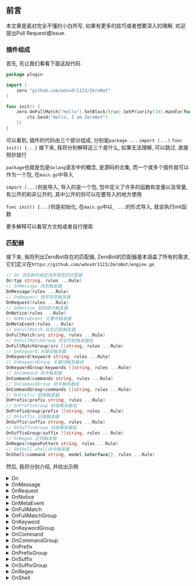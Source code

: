 ## 前言

本文章是面对完全不懂的小白所写, 如果有更多的技巧或者想要深入的理解, 欢迎提出Pull Request或Issue. 

### 插件组成

首先, 先让我们看看下面这段代码

```go
package plugin

import (
    zero "github.com/wdvxdr1123/ZeroBot"
)

func init() {
    zero.OnFullMatch("Hello").SetBlock(true).SetPriority(10).Handle(func(ctx *zero.Ctx){
        ctx.Send("Hello, I am ZeroBot")
    })
}
```

可以看到, 插件的代码由三个部分组成, 分别是`package ...` `import (...)` `func init() {...}`
接下来, 我将分别解释这三个是什么, 如果无法理解, 可以跳过, 直接照抄就行

`package`也就是包是`Golang`语言中的概念, 是源码的合集, 而一个或多个插件就可以作为一个包, 在`main.go`中导入

`import (...)`则是导入, 导入的是一个包, 包中定义了许多的函数和变量以及常量, 有公开的和非公开的, 其中公开的则可以在要导入的地方使用

`func init() {...}`则是初始化, 在`main.go`中以`_ ...`的形式导入, 就会执行init函数

更多解释可以看官方文档或者自行搜索

### 匹配器

接下来, 我将列出ZeroBot存在的匹配器, ZeroBot的匹配器基本涵盖了所有的需求, 它们定义在`https://github.com/wdvxdr1123/ZeroBot/engine.go`

```go
// On 添加新的指定消息类型的匹配器
On(typ string, rules ...Rule) 
// OnMessage 消息触发器
OnMessage(rules ...Rule) 
// OnRequest 请求消息触发器
OnRequest(rules ...Rule) 
// OnNotice 系统提示触发器
OnNotice(rules ...Rule) 
// OnMetaEvent 元事件触发器
OnMetaEvent(rules ...Rule) 
// OnFullMatch 完全匹配触发器 
OnFullMatch(src string, rules ...Rule) 
// OnFullMatchGroup 完全匹配触发器组
OnFullMatchGroup(src []string, rules ...Rule) 
// OnKeyword 关键词触发器
OnKeyword(keyword string, rules ...Rule) 
// OnKeywordGroup 关键词触发器组
OnKeywordGroup(keywords []string, rules ...Rule) 
// OnCommand 命令触发器
OnCommand(commands string, rules ...Rule) 
// OnCommandGroup 命令触发器组
OnCommandGroup(commands []string, rules ...Rule)
// OnPrefix 前缀触发器
OnPrefix(prefix string, rules ...Rule) 
// OnPrefixGroup 前缀触发器组
OnPrefixGroup(prefix []string, rules ...Rule) 
// OnSuffix 后缀触发器
OnSuffix(suffix string, rules ...Rule) 
// OnSuffixGroup 后缀触发器组
OnSuffixGroup(suffix []string, rules ...Rule) 
// OnRegex 正则触发器
OnRegex(regexPattern string, rules ...Rule) 
// OnShell shell命令触发器
OnShell(command string, model interface{}, rules ...Rule) 
```

然后, 我将分别介绍, 并给出示例


<details>  
<summary> On</summary> 

>  ```go 
>  On(typ string, rules ...Rule)  
>  ``` 

咕咕咕

```go
    On(typ string, rules ...Rule) 
```

[可能有的图片]

</details>  

<details>  
<summary> OnMessage</summary> 

>  ```go 
>  OnMessage(rules ...Rule)  
>  ``` 

OnMessage将被所有的消息触发, 但不会被请求消息和系统提示以及元事件触发

```go
package plugin

import (
    zero "github.com/wdvxdr1123/ZeroBot"
)

func init() {
    zero.OnMessage().SetBlock(true).SetPriority(10).Handle(func(ctx *zero.Ctx){
        ctx.Send("接收到了一条消息")
    })
}
```

> **情景模拟**  
> Human: 消息  
> Bot: 接收到了一条消息  
> Human: 另一条消息  
> Bot: 接收到了一条消息  

[可能有的图片]

</details>  

<details>  
<summary> OnRequest</summary> 

>  ```go 
>  OnRequest(rules ...Rule)  
>  ``` 

咕咕咕

```go
    OnRequest(rules ...Rule) 
```

[可能有的图片]

</details>  

<details>  
<summary> OnNotice</summary> 

>  ```go 
>  OnNotice(rules ...Rule)  
>  ``` 

咕咕咕

```go
    OnNotice(rules ...Rule) 
```

[可能有的图片]

</details>  

<details>  
<summary> OnMetaEvent</summary> 

>  ```go 
>  OnMetaEvent(rules ...Rule)  
>  ``` 

咕咕咕

```go
    OnMetaEvent(rules ...Rule) 
```

[可能有的图片]

</details>  

<details>  
<summary> OnFullMatch</summary> 

>  ```go 
>  OnFullMatch(src string, rules ...Rule)  
>  ``` 

OnFullMatch只有收到与设置的触发词完全相同的消息时, 才会被触发

```go
package plugin

import (
    zero "github.com/wdvxdr1123/ZeroBot"
)

func init() {
    zero.OnFullMatch("测试").SetBlock(true).SetPriority(10).Handle(func(ctx *zero.Ctx){
        ctx.Send("收到")
    })
}
```

> **情景模拟**  
> Human: 测试  
> Bot: 收到  
> Human: 测试试  
> Human: 测试  
> Bot: 收到  

[可能有的图片]

</details>  

<details>  
<summary> OnFullMatchGroup</summary> 

>  ```go 
>  OnFullMatchGroup(src []string, rules ...Rule)  
>  ``` 

OnFullMatchGroup与OnFullMatch相同, 但可以设置多个触发词

```go
package plugin

import (
    zero "github.com/wdvxdr1123/ZeroBot"
)

func init() {
    zero.OnFullMatchGroup([]string{"测试","test"}).SetBlock(true).SetPriority(10).Handle(func(ctx *zero.Ctx){
        ctx.Send("收到")
    })
}
```

> **情景模拟**  
> Human: 测试  
> Bot: 收到  
> Human: test  
> Bot: 收到  
> Human: 测试试  
> Human: testt  
> Human: 测试  
> Bot: 收到  

[可能有的图片]

</details>  

<details>  
<summary> OnKeyword</summary> 

>  ```go 
>  OnKeyword(keyword string, rules ...Rule)  
>  ``` 

OnKeyword将在收到消息中含有触发词时被触发

```go
package plugin

import (
    zero "github.com/wdvxdr1123/ZeroBot"
)

func init() {
    zero.OnKeyword("测试").SetBlock(true).SetPriority(10).Handle(func(ctx *zero.Ctx){
        ctx.Send("收到")
    })
}
```

> **情景模拟**  
> Human: 测试  
> Bot: 收到  
> Human: 测试试  
> Bot: 收到  
> Human: 测测试  
> Bot: 收到  
> Human: 测1123试  
> Human: 11测试23  
> Bot: 收到  

[可能有的图片]

</details>  

<details>  
<summary> OnKeywordGroup</summary> 

>  ```go 
>  OnKeywordGroup(keywords []string, rules ...Rule)  
>  ``` 

OnKeywordGroup与OnKeyword相同, 但可以设置多个触发词

```go
package plugin

import (
    zero "github.com/wdvxdr1123/ZeroBot"
)

func init() {
    zero.OnKeywordGroup([]string{"测试","test"}).SetBlock(true).SetPriority(10).Handle(func(ctx *zero.Ctx){
        ctx.Send("收到")
    })
}
```

> **情景模拟**  
> Human: 测试  
> Bot: 收到  
> Human: 测试试  
> Bot: 收到  
> Human: 测测试  
> Bot: 收到  
> Human: 测1123试  
> Human: 11测试23  
> Bot: 收到  
> Human: test  
> Bot: 收到  
> Human: testt  
> Bot: 收到  
> Human: ttest  
> Bot: 收到  
> Human: te1123st  
> Human: 11test23  
> Bot: 收到  

[可能有的图片]

</details>  

<details>  
<summary> OnCommand</summary> 

>  ```go 
>  OnCommand(commands string, rules ...Rule)  
>  ``` 

OnCommand与其它匹配器不同的是, 它只有在消息以`Config`中设置的`CommandPrefix`为开头并且后续为触发词时才能触发
为了方便演示, 后续教程都将`/`设置为`CommandPrefix`

```go
package plugin

import (
    zero "github.com/wdvxdr1123/ZeroBot"
)

func init() {
    zero.OnCommand("测试").SetBlock(true).SetPriority(10).Handle(func(ctx *zero.Ctx){
        ctx.Send("收到")
    })
}
```

> **情景模拟**  
> Human: /测试  
> Bot: 收到  
> Human: /测试试  
> Bot: 收到  
> Human: /测测试  
> Human: /测试  
> Bot: 收到  
> Human: /测试 试  
> Bot: 收到  

[可能有的图片]

</details>  

<details>  
<summary> OnCommandGroup</summary> 

>  ```go 
>  OnCommandGroup(commands []string, rules ...Rule) 
>  ``` 

OnCommandGroup与OnCommand相同, 但可以设置多个触发词

```go
package plugin

import (
    zero "github.com/wdvxdr1123/ZeroBot"
)

func init() {
    zero.OnCommandGroup([]string{"测试","test"}).SetBlock(true).SetPriority(10).Handle(func(ctx *zero.Ctx){
        ctx.Send("收到")
    })
}
```

> **情景模拟**  
> Human: /测试  
> Bot: 收到  
> Human: /测试试  
> Bot: 收到  
> Human: /测测试  
> Human: /测试  
> Bot: 收到  
> Human: /测试 试  
> Bot: 收到  
> Human: /test  
> Bot: 收到  
> Human: /testt  
> Bot: 收到  
> Human: /ttest  
> Human: /test  
> Bot: 收到  
> Human: /test t  
> Bot: 收到  

[可能有的图片]

</details>  

<details>  
<summary> OnPrefix</summary> 

>  ```go 
>  OnPrefix(prefix string, rules ...Rule)  
>  ``` 

OnPrefix只有在消息开头为设置的前缀词时才能被触发
并且, 前缀后的文本将被存入`ctx.State["args"]`, 可以用`ctx.State["args"].(string)`来调用

```go
package plugin

import (
    zero "github.com/wdvxdr1123/ZeroBot"
)

func init() {
    zero.OnPrefix("前缀").SetBlock(true).SetPriority(10).Handle(func(ctx *zero.Ctx){
        ctx.Send("收到")
    })
}
```

> **情景模拟**  
> Human: 前缀测试  
> Bot: 收到  
> Human: 前缀测试试  
> Bot: 收到  
> Human: 前缀  
> Human: 前缀 测试  
> Bot: 收到  

[可能有的图片]

</details>  

<details>  
<summary> OnPrefixGroup</summary> 

>  ```go 
>  OnPrefixGroup(prefix []string, rules ...Rule)  
>  ``` 

OnPrefixGroup与OnPrefix相同, 但可以设置多个前缀词

```go
package plugin

import (
    zero "github.com/wdvxdr1123/ZeroBot"
)

func init() {
    zero.OnPrefixGroup([]string{"前缀","prefix"}).SetBlock(true).SetPriority(10).Handle(func(ctx *zero.Ctx){
        ctx.Send("收到")
    })
}
```

> **情景模拟**  
> Human: 前缀测试  
> Bot: 收到  
> Human: 前缀测试试  
> Bot: 收到  
> Human: 前缀测测试  
> Bot: 收到  
> Human: 测试前缀  
> Human: 前缀 测试  
> Bot: 收到  
> Human: prefixtest  
> Bot: 收到  
> Human: prefixtestt  
> Bot: 收到  
> Human: prefixttest  
> Bot: 收到  
> Human: testprefix  
> Human: prefix test  
> Bot: 收到  

[可能有的图片]

</details>  

<details>  
<summary> OnSuffix</summary> 

>  ```go 
>  OnSuffix(suffix string, rules ...Rule)  
>  ``` 

OnPrefix只有在消息结尾为设置的后缀词时才能被触发
并且, 后缀前的文本将被存入`ctx.State["args"]`, 可以用`ctx.State["args"].(string)`来调用

```go
package plugin

import (
    zero "github.com/wdvxdr1123/ZeroBot"
)

func init() {
    zero.OnSuffix("后缀").SetBlock(true).SetPriority(10).Handle(func(ctx *zero.Ctx){
        ctx.Send("收到")
    })
}
```

> **情景模拟**  
> Human: 测试后缀  
> Bot: 收到  
> Human: 测试试后缀  
> Bot: 收到  
> Human: 后缀  
> Human: 测试 后缀  
> Bot: 收到  

[可能有的图片]

</details>  

<details>  
<summary> OnSuffixGroup</summary> 

>  ```go 
>  OnSuffixGroup(suffix []string, rules ...Rule)  
>  ``` 

OnSuffixGroup与OnSuffix相同, 但可以设置多个后缀词

```go
package plugin

import (
    zero "github.com/wdvxdr1123/ZeroBot"
)

func init() {
    zero.OnSuffixGroup([]string{"后缀","suffix"}).SetBlock(true).SetPriority(10).Handle(func(ctx *zero.Ctx){
        ctx.Send("收到")
    })
}
```

> **情景模拟**  
> Human: 测试后缀  
> Bot: 收到  
> Human: 测试试后缀  
> Bot: 收到  
> Human: 测测试后缀  
> Bot: 收到  
> Human: 后缀测试  
> Human: 测试 后缀  
> Bot: 收到  
> Human: testsuffix  
> Bot: 收到  
> Human: testtsuffix  
> Bot: 收到  
> Human: ttestsuffix  
> Bot: 收到  
> Human: suffixtest  
> Human: test suffix  
> Bot: 收到  

[可能有的图片]

</details>  

<details>  
<summary> OnRegex</summary> 

>  ```go 
>  OnRegex(regexPattern string, rules ...Rule)  
>  ``` 

OnRegex将只有在消息符合你所设置的正则时才会被触发
并且, 正则匹配的文本将会被存入`ctx.State["regex_matched"]`, 可以用`ctx.State["regex_matched"].([]string)`来调用

由于正则复杂多变, 所以没有示例, 在此提供一个在线正则网站 https://regex101.com/ 以供练手

</details>  

<details>  
<summary> OnShell</summary> 

>  ```go 
>  OnShell(command string, model interface{}, rules ...Rule)  
>  ``` 

咕咕咕

```go
    OnShell(command string, model interface{}, rules ...Rule) 
```

[可能有的图片]

</details>  

